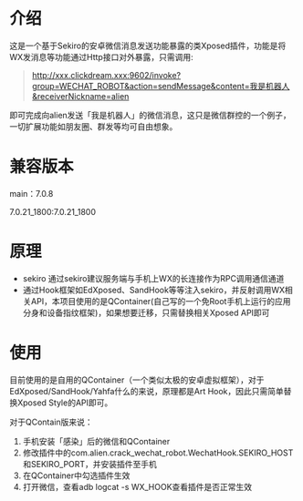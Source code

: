 # 介绍
这是一个基于Sekiro的安卓微信消息发送功能暴露的类Xposed插件，功能是将WX发消息等功能通过Http接口对外暴露，只需调用:

> http://xxx.clickdream.xxx:9602/invoke?group=WECHAT_ROBOT&action=sendMessage&content=我是机器人&receiverNickname=alien

即可完成向alien发送「我是机器人」的微信消息，这只是微信群控的一个例子，一切扩展功能如朋友圈、群发等均可自由想象。

# 兼容版本
main：7.0.8

7.0.21_1800:7.0.21_1800

# 原理
- sekiro 通过sekiro建议服务端与手机上WX的长连接作为RPC调用通信通道
- 通过Hook框架如EdXposed、SandHook等等注入sekiro，并反射调用WX相关API，本项目使用的是QContainer(自己写的一个免Root手机上运行的应用分身和设备指纹框架)，如果想要迁移，只需替换相关Xposed API即可

# 使用
目前使用的是自用的QContainer（一个类似太极的安卓虚拟框架），对于EdXposed/SandHook/Yahfa什么的来说，原理都是Art Hook，因此只需简单替换Xposed Style的API即可。

对于QContain版来说：
1. 手机安装「感染」后的微信和QContainer
2. 修改插件中的com.alien.crack_wechat_robot.WechatHook.SEKIRO_HOST和SEKIRO_PORT，并安装插件至手机
3. 在QContainer中勾选插件生效
4. 打开微信，查看adb logcat -s WX_HOOK查看插件是否正常生效

